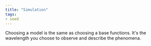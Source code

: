 ```yaml
---
title: "Simulation"
tags:
- seed
---
```


Choosing a model is the same as choosing a base functions. It's the wavelength you choose to observe and describe the phenomena.